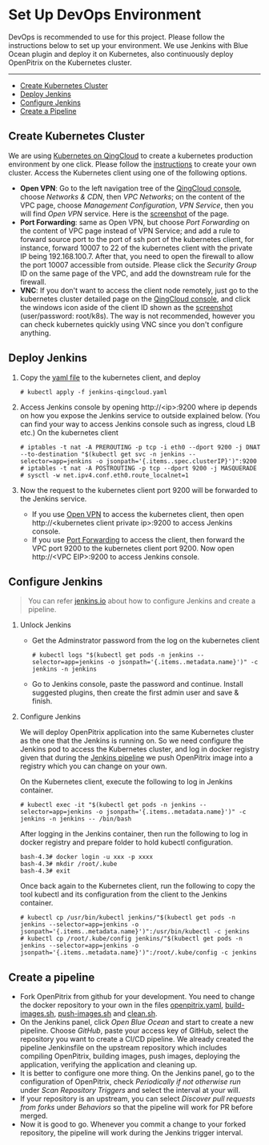 # Set Up DevOps Environment

DevOps is recommended to use for this project. Please follow the instructions below to set up your environment. We use Jenkins with Blue Ocean plugin and deploy it on Kubernetes, also continuously deploy OpenPitrix on the Kubernetes cluster.  

----

- [Create Kubernetes Cluster](#create-kubernetes-cluster)
- [Deploy Jenkins](#deploy-jenkins)
- [Configure Jenkins](#configure-jenkins)
- [Create a Pipeline](#create-a-pipeline)

## Create Kubernetes Cluster

We are using [Kubernetes on QingCloud](https://appcenter.qingcloud.com/apps/app-u0llx5j8) to create a kubernetes production environment by one click. Please follow the [instructions](https://appcenter-docs.qingcloud.com/user-guide/apps/docs/kubernetes/) to create your own cluster. Access the Kubernetes client using one of the following options.
  - **Open VPN**<a id="openvpn"></a>: Go to the left navigation tree of the [QingCloud console](https://console.qingcloud.com), choose _Networks & CDN_, then _VPC Networks_; on the content of the VPC page, choose _Management Configuration_, _VPN Service_, then you will find _Open VPN_ service. Here is the [screenshot](images/openvpn.png) of the page.
  - **Port Forwarding**<a id="port-forwarding"></a>: same as Open VPN, but choose _Port Forwarding_ on the content of VPC page instead of VPN Service; and add a rule to forward source port to the port of ssh port of the kubernetes client, for instance, forward 10007 to 22 of the kubernetes client with the private IP being 192.168.100.7. After that, you need to open the firewall to allow the port 10007 accessible from outside. Please click the _Security Group_ ID on the same page of the VPC, and add the downstream rule for the firewall.
  - **VNC**: If you don't want to access the client node remotely, just go to the kubernetes cluster detailed page on the [QingCloud console](https://console.qingcloud.com), and click the windows icon aside of the client ID shown as the [screenshot](images/kubernets.png) (user/password: root/k8s). The way is not recommended, however you can check kubernetes quickly using VNC since you don't configure anything. 

## Deploy Jenkins

1. Copy the [yaml file](../devops/kubernetes/jenkins-qingcloud.yaml) to the kubernetes client, and deploy
   ```
   # kubectl apply -f jenkins-qingcloud.yaml
   ```

2. Access Jenkins console by opening http://\<ip\>:9200 where ip depends on how you expose the Jenkins service to outside explained below. (You can find your way to access Jenkins console such as ingress, cloud LB etc.) On the kubernetes client
   ```
   # iptables -t nat -A PREROUTING -p tcp -i eth0 --dport 9200 -j DNAT --to-destination "$(kubectl get svc -n jenkins --selector=app=jenkins -o jsonpath='{.items..spec.clusterIP}')":9200
   # iptables -t nat -A POSTROUTING -p tcp --dport 9200 -j MASQUERADE
   # sysctl -w net.ipv4.conf.eth0.route_localnet=1
   ```

3. Now the request to the kubernetes client port 9200 will be forwarded to the Jenkins service. 
   
   - If you use [Open VPN](#openvpn) to access the kubernetes client, then open http://\<kubernetes client private ip\>:9200 to access Jenkins console. 
   - If you use [Port Forwarding](#port-forwarding) to access the client, then forward the VPC port 9200 to the kubernetes client port 9200. Now open http://\<VPC EIP\>:9200 to access Jenkins console.

## Configure Jenkins
   > You can refer [jenkins.io](https://jenkins.io/doc/tutorials/using-jenkins-to-build-a-java-maven-project/) about how to configure Jenkins and create a pipeline.

1. Unlock Jenkins

   - Get the Adminstrator password from the log on the kubernetes client
     ```
     # kubectl logs "$(kubectl get pods -n jenkins --selector=app=jenkins -o jsonpath='{.items..metadata.name}')" -c jenkins -n jenkins
     ```
   - Go to Jenkins console, paste the password and continue. Install suggested plugins, then create the first admin user and save & finish.

2. Configure Jenkins
   
   We will deploy OpenPitrix application into the same Kubernetes cluster as the one that the Jenkins is running on. So we need configure the Jenkins pod to access the Kubernetes cluster, and log in docker registry given that during the [Jenkins pipeline](#create-a-pipeline) we push OpenPitrix image into a registry which you can change on your own. 
  
   On the Kubernetes client, execute the following to log in Jenkins container.
  
     ```
     # kubectl exec -it "$(kubectl get pods -n jenkins --selector=app=jenkins -o jsonpath='{.items..metadata.name}')" -c jenkins -n jenkins -- /bin/bash
     ```
  
     After logging in the Jenkins container, then run the following to log in docker registry and prepare folder to hold kubectl configuration.

     ```
     bash-4.3# docker login -u xxx -p xxxx
     bash-4.3# mkdir /root/.kube
     bash-4.3# exit
     ```
  
     Once back again to the Kubernetes client, run the following to copy the tool kubectl and its configuration from the client to the Jenkins container.

     ```
     # kubectl cp /usr/bin/kubectl jenkins/"$(kubectl get pods -n jenkins --selector=app=jenkins -o jsonpath='{.items..metadata.name}')":/usr/bin/kubectl -c jenkins
     # kubectl cp /root/.kube/config jenkins/"$(kubectl get pods -n jenkins --selector=app=jenkins -o jsonpath='{.items..metadata.name}')":/root/.kube/config -c jenkins
     ```  

## Create a pipeline
  - Fork OpenPitrix from github for your development. You need to change the docker repository to your own in the files [openpitrix.yaml](devops/kubernetes/openpitrix.yaml), [build-images.sh](devops/scripts/build-images.sh), [push-images.sh](devops/scripts/push-images.sh) and [clean.sh](devops/scripts/clean.sh).
  - On the Jenkins panel, click _Open Blue Ocean_ and start to create a new pipeline. Choose _GitHub_, paste your access key of GitHub, select the repository you want to create a CI/CD pipeline. We already created the pipeline Jenkinsfile on the upstream repository which includes compiling OpenPitrix, building images, push images, deploying the application, verifying the application and cleaning up.
  - It is better to configure one more thing. On the Jenkins panel, go to the configuration of OpenPitrix, check _Periodically if not otherwise run_ under _Scan Repository Triggers_ and select the interval at your will. 
  - If your repository is an upstream, you can select _Discover pull requests from forks_ under _Behaviors_ so that the pipeline will work for PR before merged.
  - Now it is good to go. Whenever you commit a change to your forked repository, the pipeline will work during the Jenkins trigger interval. 
